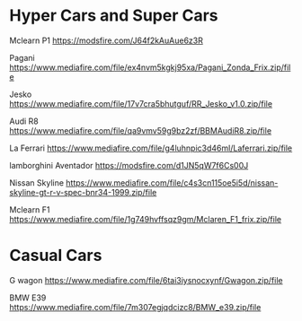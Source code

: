 # Hyper Cars and Super Cars

Mclearn P1 https://modsfire.com/J64f2kAuAue6z3R

Pagani https://www.mediafire.com/file/ex4nvm5kgkj95xa/Pagani_Zonda_Frix.zip/file

Jesko https://www.mediafire.com/file/17v7cra5bhutguf/RR_Jesko_v1.0.zip/file

Audi R8 https://www.mediafire.com/file/qa9vmv59g9bz2zf/BBMAudiR8.zip/file

La Ferrari https://www.mediafire.com/file/g4luhnpic3d46ml/Laferrari.zip/file

lamborghini Aventador https://modsfire.com/d1JN5qW7f6Cs00J

Nissan Skyline  https://www.mediafire.com/file/c4s3cn115oe5i5d/nissan-skyline-gt-r-v-spec-bnr34-1999.zip/file

Mclearn F1 https://www.mediafire.com/file/1g749hvffsqz9gm/Mclaren_F1_frix.zip/file

# Casual Cars

G wagon https://www.mediafire.com/file/6tai3iysnocxynf/Gwagon.zip/file

BMW E39 https://www.mediafire.com/file/7m307egjqdcizc8/BMW_e39.zip/file
